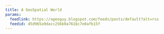 ```yaml
---
title: A GeoSpatial World
params:
  feedlink: https://ageoguy.blogspot.com/feeds/posts/default?alt=rss
  feedid: 45d965a9dacc256b0a761bc7e0afb15f
---
```

